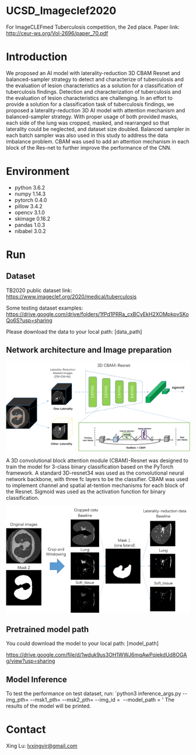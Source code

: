 # UCSD_Imageclef2020
For ImageCLEFmed Tuberculosis competition, the 2ed place. 
Paper link: http://ceur-ws.org/Vol-2696/paper_70.pdf

# Introduction
We proposed an AI model with laterality-reduction 3D CBAM Resnet and balanced-sampler strategy to detect and characterize of tuberculosis and the evaluation of lesion characteristics as a solution for a classification of tuberculosis findings. Detection and characterization of tuberculosis and the evaluation of lesion characteristics are challenging. In an effort to provide a solution for a classification task of tuberculosis findings, we proposed a laterality-reduction 3D AI model with attention mechanism and balanced-sampler strategy. With proper usage of both provided masks, each side of the lung was cropped, masked, and rearranged so that laterality could be neglected, and dataset size doubled. Balanced sampler in each batch sampler was also used in this study to address the data imbalance problem. CBAM was used to add an attention mechanism in each block of the Res-net to further improve the performance of the CNN.


# Environment

- python 3.6.2
- numpy 1.14.3
- pytorch 0.4.0
- pillow 3.4.2
- opencv 3.1.0
- skimage 0.16.2
- pandas 1.0.3
- nibabel 3.0.2

# Run

## Dataset

TB2020 public dataset link:
https://www.imageclef.org/2020/medical/tuberculosis

Some testing dataset examples: 
https://drive.google.com/drive/folders/1fPd1PRRa_cxBCyEkH2XOMpkpvSKoQo6S?usp=sharing

Please download the data to your local path: [data_path]

## Network architecture and Image preparation

![image](https://github.com/lyuxing/UCSD_Imageclef2020/blob/main/img/Figure%202%20network%20architecture.png)

A 3D convolutional block attention module (CBAM)-Resnet was designed to train the model for 3-class binary classification based on the PyTorch framework. A standard 3D-resnet34 was used as the convolutional neural network backbone, with three fc layers to be the classifier. CBAM was used to implement channel and spatial at-tention mechanisms for each block of the Resnet. Sigmoid was used as the activation function for binary classification.

![image](https://github.com/lyuxing/UCSD_Imageclef2020/blob/main/img/Figure%203%20image%20preprocessing.png)



## Pretrained model path

You could download the model to your local path: [model_path]

https://drive.google.com/file/d/1wduk9us3OH1WWJ6mgAwPqjekdUd8OGAg/view?usp=sharing

## Model Inference

To test the performance on test dataset, run:
`python3 inference_args.py --img_pth=<image dir> 
                           --msk1_pth=<mask1 dir> 
                           --msk2_pth=<mask2 dir> 
                           --img_id = <image id>
                           --model_path = <model path>'
The results of the model will be printed. 

# Contact

Xing Lu: lvxingvir@gmail.com
